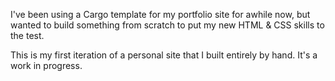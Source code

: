 I've been using a Cargo template for my portfolio site for awhile now, but wanted to build something from scratch to put my new HTML & CSS skills to the test.

This is my first iteration of a personal site that I built entirely by hand. It's a work in progress.
